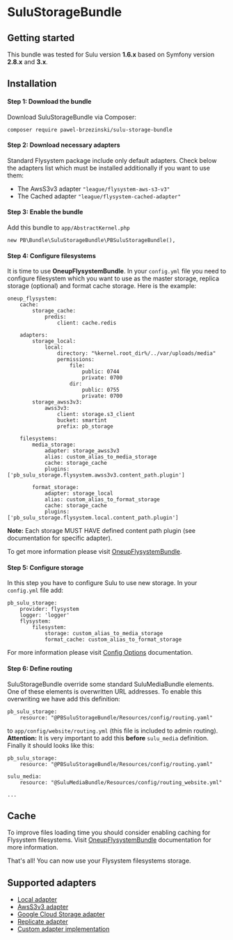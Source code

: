 # SuluStorageBundle

## Getting started
This bundle was tested for Sulu version **1.6.x** based on Symfony version **2.8.x** and **3.x**.

## Installation
#### Step 1: Download the bundle
Download SuluStorageBundle via Composer:
```
composer require pawel-brzezinski/sulu-storage-bundle
```

#### Step 2: Download necessary adapters
Standard Flysystem package include only default adapters. Check below the adapters list which must be installed
additionally if you want to use them:
  - The AwsS3v3 adapter `"league/flysystem-aws-s3-v3"`
  - The Cached adapter `"league/flysystem-cached-adapter"`

#### Step 3: Enable the bundle
Add this bundle to `app/AbstractKernel.php`
```
new PB\Bundle\SuluStorageBundle\PBSuluStorageBundle(),
```

#### Step 4: Configure filesystems
It is time to use **OneupFlysystemBundle**. In your `config.yml` file you need to configure filesystem which you want to use as the master storage, replica storage (optional) and format cache storage. Here is the example:
```
oneup_flysystem:
    cache:
        storage_cache:
            predis:
                client: cache.redis

    adapters:
        storage_local:
            local:
                directory: "%kernel.root_dir%/../var/uploads/media"
                permissions:
                    file:
                        public: 0744
                        private: 0700
                    dir:
                        public: 0755
                        private: 0700
        storage_awss3v3:
            awss3v3:
                client: storage.s3_client
                bucket: smartint
                prefix: pb_storage

    filesystems:
        media_storage:
            adapter: storage_awss3v3
            alias: custom_alias_to_media_storage
            cache: storage_cache
            plugins: ['pb_sulu_storage.flysystem.awss3v3.content_path.plugin']

        format_storage:
            adapter: storage_local
            alias: custom_alias_to_format_storage
            cache: storage_cache
            plugins: ['pb_sulu_storage.flysystem.local.content_path.plugin']
```

**Note:** Each storage MUST HAVE defined content path plugin (see documentation for specific adapter).

To get more information please visit [OneupFlysystemBundle](https://github.com/1up-lab/OneupFlysystemBundle).

#### Step 5: Configure storage

In this step you have to configure Sulu to use new storage. In your `config.yml` file add:
```
pb_sulu_storage:
    provider: flysystem
    logger: 'logger'
    flysystem:
        filesystem:
            storage: custom_alias_to_media_storage
            format_cache: custom_alias_to_format_storage
```
For more information please visit [Config Options](config_options.md) documentation.

#### Step 6: Define routing
SuluStorageBundle override some standard SuluMediaBundle elements. One of these elements is overwritten URL addresses.
To enable this overwriting we have add this definition:
```
pb_sulu_storage:
    resource: "@PBSuluStorageBundle/Resources/config/routing.yaml"
```
to `app/config/website/routing.yml` (this file is included to admin routing).
**Attention:** It is very important to add this **before** `sulu_media` definition. Finally it should looks like this:
```
pb_sulu_storage:
    resource: "@PBSuluStorageBundle/Resources/config/routing.yaml"

sulu_media:
    resource: "@SuluMediaBundle/Resources/config/routing_website.yml"

...
```

## Cache
To improve files loading time you should consider enabling caching for Flysystem filesystems.
Visit [OneupFlysystemBundle](https://github.com/1up-lab/OneupFlysystemBundle/blob/master/Resources/doc/filesystem_cache.md) documentation for more information.

That's all! You can now use your Flysystem filesystems storage.

## Supported adapters
- [Local adapter](adapter/local_adapter.md)
- [AwsS3v3 adapter](adapter/awss3v3_adapter.md)
- [Google Cloud Storage adapter](adapter/google_storage_adapter.md)
- [Replicate adapter](adapter/replicate_adapter.md)
- [Custom adapter implementation](adapter/custom_adapter.md)
